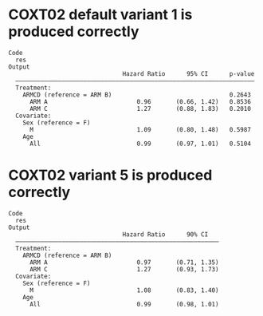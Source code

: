 # COXT02 default variant 1 is produced correctly

    Code
      res
    Output
                                    Hazard Ratio      95% CI      p-value
      ———————————————————————————————————————————————————————————————————
      Treatment:                                                         
        ARMCD (reference = ARM B)                                 0.2643 
          ARM A                         0.96       (0.66, 1.42)   0.8536 
          ARM C                         1.27       (0.88, 1.83)   0.2010 
      Covariate:                                                         
        Sex (reference = F)                                              
          M                             1.09       (0.80, 1.48)   0.5987 
        Age                                                              
          All                           0.99       (0.97, 1.01)   0.5104 

# COXT02 variant 5 is produced correctly

    Code
      res
    Output
                                    Hazard Ratio      90% CI   
      —————————————————————————————————————————————————————————
      Treatment:                                               
        ARMCD (reference = ARM B)                              
          ARM A                         0.97       (0.71, 1.35)
          ARM C                         1.27       (0.93, 1.73)
      Covariate:                                               
        Sex (reference = F)                                    
          M                             1.08       (0.83, 1.40)
        Age                                                    
          All                           0.99       (0.98, 1.01)

